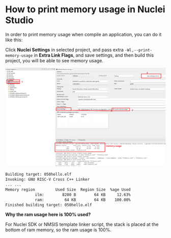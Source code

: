 # How to print memory usage in Nuclei Studio

In order to print memory usage when compile an application, you can do it like this:

Click **Nuclei Settings** in selected project, and pass extra ``-Wl,--print-memory-usage`` in **Extra Link Flags**,
and save settings, and then build this project, you will be able to see memory usage.

![Show Memory Usage](asserts/images/3/ide_show_memory_usage.png)

~~~shell
Building target: 050hello.elf
Invoking: GNU RISC-V Cross C++ Linker
... ...
Memory region         Used Size  Region Size  %age Used
             ilm:        8280 B        64 KB     12.63%
             ram:         64 KB        64 KB    100.00%
Finished building target: 050hello.elf
~~~

**Why the ram usage here is 100% used?**

For Nuclei SDK or NMSIS template linker script, the stack is placed at the bottom of ram memory, so the ram usage is 100%.

